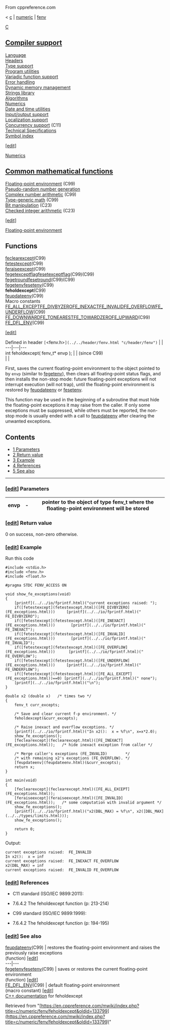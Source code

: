 From cppreference.com

< [c](../../../c.html "c")‎ | [numeric](../../numeric.html "c/numeric")‎ | [fenv](../fenv.html "c/numeric/fenv")

[ C](../../../c.html "c")

[Compiler support](../../compiler_support.html "c/compiler support")  
---  
[Language](../../language.html "c/language")  
[Headers](../../header.html "c/header")  
[Type support](../../types.html "c/types")  
[Program utilities](../../program.html "c/program")  
[Variadic function support](../../variadic.html "c/variadic")  
[Error handling](../../error.html "c/error")  
[Dynamic memory management](../../memory.html "c/memory")  
[Strings library](../../string.html "c/string")  
[Algorithms](../../algorithm.html "c/algorithm")  
[Numerics](../../numeric.html "c/numeric")  
[Date and time utilities](../../chrono.html "c/chrono")  
[Input/output support](../../io.html "c/io")  
[Localization support](../../locale.html "c/locale")  
[Concurrency support](../../thread.html "c/thread") (C11)  
[Technical Specifications](../../experimental.html "c/experimental")  
[Symbol index](../../index.html "c/symbol index")  
  
[[edit]](https://en.cppreference.com/mwiki/index.php?title=Template:c/navbar_content&action=edit)

[ Numerics](../../numeric.html "c/numeric")

[Common mathematical functions](../math.html "c/numeric/math")  
---  
[Floating-point environment](../fenv.html "c/numeric/fenv") (C99)  
[Pseudo-random number generation](../random.html "c/numeric/random")  
[Complex number arithmetic](../complex.html "c/numeric/complex") (C99)  
[Type-generic math](../tgmath.html "c/numeric/tgmath") (C99)  
[Bit manipulation](../../numeric.html#Bit_manipulation "c/numeric") (C23)  
[Checked integer arithmetic](../../numeric.html#Checked_integer_arithmetic "c/numeric") (C23)  
  
[[edit]](https://en.cppreference.com/mwiki/index.php?title=Template:c/numeric/navbar_content&action=edit)

[ Floating-point environment](../fenv.html "c/numeric/fenv")

Functions  
---  
[feclearexcept](feclearexcept.html "c/numeric/fenv/feclearexcept")(C99)  
[fetestexcept](fetestexcept.html "c/numeric/fenv/fetestexcept")(C99)  
[feraiseexcept](feraiseexcept.html "c/numeric/fenv/feraiseexcept")(C99)  
[fegetexceptflagfesetexceptflag](feexceptflag.html "c/numeric/fenv/feexceptflag")(C99)(C99)  
[fegetroundfesetround](feround.html "c/numeric/fenv/feround")(C99)(C99)  
[fegetenvfesetenv](feenv.html "c/numeric/fenv/feenv")(C99)  
**feholdexcept**(C99)  
[feupdateenv](feupdateenv.html "c/numeric/fenv/feupdateenv")(C99)  
Macro constants  
[FE_ALL_EXCEPTFE_DIVBYZEROFE_INEXACTFE_INVALIDFE_OVERFLOWFE_UNDERFLOW](FE_exceptions.html "c/numeric/fenv/FE exceptions")(C99)  
[FE_DOWNWARDFE_TONEARESTFE_TOWARDZEROFE_UPWARD](FE_round.html "c/numeric/fenv/FE round")(C99)  
[FE_DFL_ENV](FE_DFL_ENV.html "c/numeric/fenv/FE DFL ENV")(C99)  
  
[[edit]](https://en.cppreference.com/mwiki/index.php?title=Template:c/numeric/fenv/navbar_content&action=edit)

Defined in header `[`<fenv.h>`](../../header/fenv.html "c/header/fenv")` |  |   
---|---|---  
int feholdexcept( fenv_t* envp ); |  |  (since C99)  
| |   
  
First, saves the current floating-point environment to the object pointed to by `envp` (similar to [fegetenv](feenv.html "c/numeric/fenv/feenv")), then clears all floating-point status flags, and then installs the non-stop mode: future floating-point exceptions will not interrupt execution (will not trap), until the floating-point environment is restored by [feupdateenv](feupdateenv.html "c/numeric/fenv/feupdateenv") or [fesetenv](feenv.html "c/numeric/fenv/feenv"). 

This function may be used in the beginning of a subroutine that must hide the floating-point exceptions it may raise from the caller. If only some exceptions must be suppressed, while others must be reported, the non-stop mode is usually ended with a call to [feupdateenv](feupdateenv.html "c/numeric/fenv/feupdateenv") after clearing the unwanted exceptions. 

## Contents

  * [1 Parameters](feholdexcept.html#Parameters)
  * [2 Return value](feholdexcept.html#Return_value)
  * [3 Example](feholdexcept.html#Example)
  * [4 References](feholdexcept.html#References)
  * [5 See also](feholdexcept.html#See_also)

  
---  
  
### [[edit](https://en.cppreference.com/mwiki/index.php?title=c/numeric/fenv/feholdexcept&action=edit&section=1 "Edit section: Parameters")] Parameters

envp  |  \-  |  pointer to the object of type fenv_t where the floating-point environment will be stored   
---|---|---  
  
### [[edit](https://en.cppreference.com/mwiki/index.php?title=c/numeric/fenv/feholdexcept&action=edit&section=2 "Edit section: Return value")] Return value

​0​ on success, non-zero otherwise. 

### [[edit](https://en.cppreference.com/mwiki/index.php?title=c/numeric/fenv/feholdexcept&action=edit&section=3 "Edit section: Example")] Example

Run this code
    
    
    #include <stdio.h>
    #include <fenv.h>
    #include <float.h>
     
    #pragma STDC FENV_ACCESS ON
     
    void show_fe_exceptions(void)
    {
        [printf](../../io/fprintf.html)("current exceptions raised: ");
        if([fetestexcept](fetestexcept.html)([FE_DIVBYZERO](FE_exceptions.html)))     [printf](../../io/fprintf.html)(" FE_DIVBYZERO");
        if([fetestexcept](fetestexcept.html)([FE_INEXACT](FE_exceptions.html)))       [printf](../../io/fprintf.html)(" FE_INEXACT");
        if([fetestexcept](fetestexcept.html)([FE_INVALID](FE_exceptions.html)))       [printf](../../io/fprintf.html)(" FE_INVALID");
        if([fetestexcept](fetestexcept.html)([FE_OVERFLOW](FE_exceptions.html)))      [printf](../../io/fprintf.html)(" FE_OVERFLOW");
        if([fetestexcept](fetestexcept.html)([FE_UNDERFLOW](FE_exceptions.html)))     [printf](../../io/fprintf.html)(" FE_UNDERFLOW");
        if([fetestexcept](fetestexcept.html)([FE_ALL_EXCEPT](FE_exceptions.html))==0) [printf](../../io/fprintf.html)(" none");
        [printf](../../io/fprintf.html)("\n");
    }
     
    double x2 (double x)   /* times two */
    {
        fenv_t curr_excepts;
     
        /* Save and clear current f-p environment. */
        feholdexcept(&curr_excepts);
     
        /* Raise inexact and overflow exceptions. */
        [printf](../../io/fprintf.html)("In x2():  x = %f\n", x=x*2.0);
        show_fe_exceptions();
        [feclearexcept](feclearexcept.html)([FE_INEXACT](FE_exceptions.html));   /* hide inexact exception from caller */
     
        /* Merge caller's exceptions (FE_INVALID)        */
        /* with remaining x2's exceptions (FE_OVERFLOW). */
        [feupdateenv](feupdateenv.html)(&curr_excepts);
        return x;
    }
     
    int main(void)
    {    
        [feclearexcept](feclearexcept.html)([FE_ALL_EXCEPT](FE_exceptions.html));
        [feraiseexcept](feraiseexcept.html)([FE_INVALID](FE_exceptions.html));   /* some computation with invalid argument */
        show_fe_exceptions();
        [printf](../../io/fprintf.html)("x2(DBL_MAX) = %f\n", x2([DBL_MAX](../../types/limits.html)));
        show_fe_exceptions();
     
        return 0;
    }

Output: 
    
    
    current exceptions raised:  FE_INVALID
    In x2():  x = inf
    current exceptions raised:  FE_INEXACT FE_OVERFLOW
    x2(DBL_MAX) = inf
    current exceptions raised:  FE_INVALID FE_OVERFLOW

### [[edit](https://en.cppreference.com/mwiki/index.php?title=c/numeric/fenv/feholdexcept&action=edit&section=4 "Edit section: References")] References

  * C11 standard (ISO/IEC 9899:2011): 



    

  * 7.6.4.2 The feholdexcept function (p: 213-214) 



  * C99 standard (ISO/IEC 9899:1999): 



    

  * 7.6.4.2 The feholdexcept function (p: 194-195) 



### [[edit](https://en.cppreference.com/mwiki/index.php?title=c/numeric/fenv/feholdexcept&action=edit&section=5 "Edit section: See also")] See also

[ feupdateenv](feupdateenv.html "c/numeric/fenv/feupdateenv")(C99) |  restores the floating-point environment and raises the previously raise exceptions   
(function) [[edit]](https://en.cppreference.com/mwiki/index.php?title=Template:c/numeric/fenv/dsc_feupdateenv&action=edit)  
---|---  
[ fegetenvfesetenv](feenv.html "c/numeric/fenv/feenv")(C99) |  saves or restores the current floating-point environment   
(function) [[edit]](https://en.cppreference.com/mwiki/index.php?title=Template:c/numeric/fenv/dsc_feenv&action=edit)  
[ FE_DFL_ENV](FE_DFL_ENV.html "c/numeric/fenv/FE DFL ENV")(C99) |  default floating-point environment   
(macro constant) [[edit]](https://en.cppreference.com/mwiki/index.php?title=Template:c/numeric/fenv/dsc_FE_DFL_ENV&action=edit)  
[C++ documentation](../../../cpp/numeric/fenv/feholdexcept.html "cpp/numeric/fenv/feholdexcept") for feholdexcept  
  
Retrieved from "[https://en.cppreference.com/mwiki/index.php?title=c/numeric/fenv/feholdexcept&oldid=133799](https://en.cppreference.com/mwiki/index.php?title=c/numeric/fenv/feholdexcept&oldid=133799)" 
